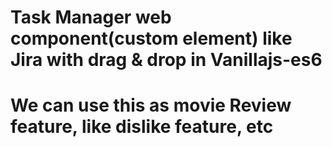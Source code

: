 # Task Manager web component(custom element) like Jira with drag & drop in Vanillajs-es6
# We can use this as movie Review feature, like dislike feature, etc 
  
